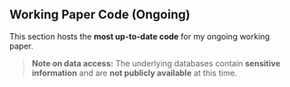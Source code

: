 ## Working Paper Code (Ongoing)

This section hosts the **most up-to-date code** for my ongoing working paper.  
> **Note on data access:** The underlying databases contain **sensitive information** and are **not publicly available** at this time.


